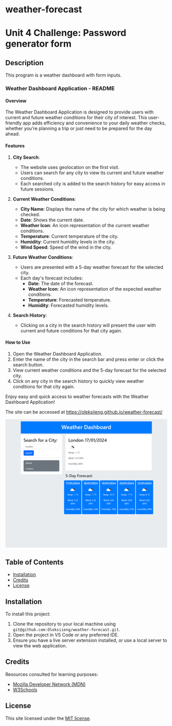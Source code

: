 # weather-forecast

# Unit 4 Challenge: Password generator form

## Description

This program is a weather dashboard with form inputs.

### Weather Dashboard Application - README

#### Overview
The Weather Dashboard Application is designed to provide users with current and future weather conditions for their city of interest. This user-friendly app adds efficiency and convenience to your daily weather checks, whether you're planning a trip or just need to be prepared for the day ahead.

#### Features

1. **City Search**:
   - The website uses geolocation on the first visit.
   - Users can search for any city to view its current and future weather conditions.
   - Each searched city is added to the search history for easy access in future sessions.

2. **Current Weather Conditions**:
   - **City Name**: Displays the name of the city for which weather is being checked.
   - **Date**: Shows the current date.
   - **Weather Icon**: An icon representation of the current weather conditions.
   - **Temperature**: Current temperature of the city.
   - **Humidity**: Current humidity levels in the city.
   - **Wind Speed**: Speed of the wind in the city.

3. **Future Weather Conditions**:
   - Users are presented with a 5-day weather forecast for the selected city.
   - Each day's forecast includes:
     - **Date**: The date of the forecast.
     - **Weather Icon**: An icon representation of the expected weather conditions.
     - **Temperature**: Forecasted temperature.
     - **Humidity**: Forecasted humidity levels.

4. **Search History**:
   - Clicking on a city in the search history will present the user with current and future conditions for that city again.

#### How to Use
1. Open the Weather Dashboard Application.
2. Enter the name of the city in the search bar and press enter or click the search button.
3. View current weather conditions and the 5-day forecast for the selected city.
4. Click on any city in the search history to quickly view weather conditions for that city again.

Enjoy easy and quick access to weather forecasts with the Weather Dashboard Application!

The site can be accessed at https://oleksiieng.github.io/weather-forecast/

![The webpage ](./assets/img/screenshot.png)

## Table of Contents

- [Installation](#installation)
- [Credits](#credits)
- [License](#license)

## Installation

To install this project:

1. Clone the repository to your local machine using `git@github.com:Oleksiieng/weather-forecast.git`.
2. Open the project in VS Code or any preferred IDE.
3. Ensure you have a live server extension installed, or use a local server to view the web application.

## Credits

Resources consulted for learning purposes:

- [Mozilla Developer Network (MDN)](https://developer.mozilla.org/)
- [W3Schools](https://www.w3schools.com/)

## License

This site licensed under the [MIT license](https://opensource.org/licenses/MIT).
